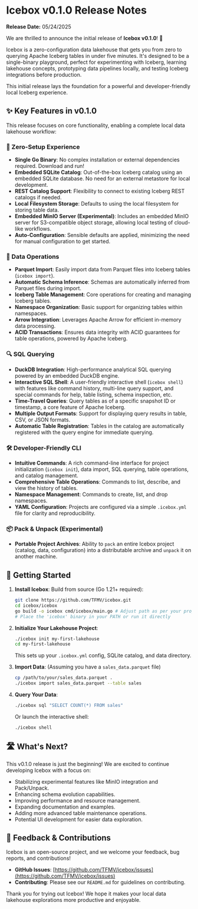 # Icebox v0.1.0 Release Notes

**Release Date:** 05/24/2025

We are thrilled to announce the initial release of **Icebox v0.1.0**! 🧊

Icebox is a zero-configuration data lakehouse that gets you from zero to querying Apache Iceberg tables in under five minutes. It's designed to be a single-binary playground, perfect for experimenting with Iceberg, learning lakehouse concepts, prototyping data pipelines locally, and testing Iceberg integrations before production.

This initial release lays the foundation for a powerful and developer-friendly local Iceberg experience.

## ✨ Key Features in v0.1.0

This release focuses on core functionality, enabling a complete local data lakehouse workflow:

### 🚀 Zero-Setup Experience

* **Single Go Binary**: No complex installation or external dependencies required. Download and run!
* **Embedded SQLite Catalog**: Out-of-the-box Iceberg catalog using an embedded SQLite database. No need for an external metastore for local development.
* **REST Catalog Support**: Flexibility to connect to existing Iceberg REST catalogs if needed.
* **Local Filesystem Storage**: Defaults to using the local filesystem for storing table data.
* **Embedded MinIO Server (Experimental)**: Includes an embedded MinIO server for S3-compatible object storage, allowing local testing of cloud-like workflows.
* **Auto-Configuration**: Sensible defaults are applied, minimizing the need for manual configuration to get started.

### 📁 Data Operations

* **Parquet Import**: Easily import data from Parquet files into Iceberg tables (`icebox import`).
* **Automatic Schema Inference**: Schemas are automatically inferred from Parquet files during import.
* **Iceberg Table Management**: Core operations for creating and managing Iceberg tables.
* **Namespace Organization**: Basic support for organizing tables within namespaces.
* **Arrow Integration**: Leverages Apache Arrow for efficient in-memory data processing.
* **ACID Transactions**: Ensures data integrity with ACID guarantees for table operations, powered by Apache Iceberg.

### 🔍 SQL Querying

* **DuckDB Integration**: High-performance analytical SQL querying powered by an embedded DuckDB engine.
* **Interactive SQL Shell**: A user-friendly interactive shell (`icebox shell`) with features like command history, multi-line query support, and special commands for help, table listing, schema inspection, etc.
* **Time-Travel Queries**: Query tables as of a specific snapshot ID or timestamp, a core feature of Apache Iceberg.
* **Multiple Output Formats**: Support for displaying query results in table, CSV, or JSON formats.
* **Automatic Table Registration**: Tables in the catalog are automatically registered with the query engine for immediate querying.

### 🛠️ Developer-Friendly CLI

* **Intuitive Commands**: A rich command-line interface for project initialization (`icebox init`), data import, SQL querying, table operations, and catalog management.
* **Comprehensive Table Operations**: Commands to list, describe, and view the history of tables.
* **Namespace Management**: Commands to create, list, and drop namespaces.
* **YAML Configuration**: Projects are configured via a simple `.icebox.yml` file for clarity and reproducibility.

### 📦 Pack & Unpack (Experimental)

* **Portable Project Archives**: Ability to `pack` an entire Icebox project (catalog, data, configuration) into a distributable archive and `unpack` it on another machine.

## 🚀 Getting Started

1. **Install Icebox**:
    Build from source (Go 1.21+ required):

    ```bash
    git clone https://github.com/TFMV/icebox.git
    cd icebox/icebox 
    go build -o icebox cmd/icebox/main.go # Adjust path as per your project structure
    # Place the 'icebox' binary in your PATH or run it directly
    ```

2. **Initialize Your Lakehouse Project**:

    ```bash
    ./icebox init my-first-lakehouse
    cd my-first-lakehouse
    ```

    This sets up your `.icebox.yml` config, SQLite catalog, and data directory.

3. **Import Data**:
    (Assuming you have a `sales_data.parquet` file)

    ```bash
    cp /path/to/your/sales_data.parquet .
    ./icebox import sales_data.parquet --table sales
    ```

4. **Query Your Data**:

    ```bash
    ./icebox sql "SELECT COUNT(*) FROM sales"
    ```

    Or launch the interactive shell:

    ```bash
    ./icebox shell
    ```

## 🛣️ What's Next?

This v0.1.0 release is just the beginning! We are excited to continue developing Icebox with a focus on:

* Stabilizing experimental features like MinIO integration and Pack/Unpack.
* Enhancing schema evolution capabilities.
* Improving performance and resource management.
* Expanding documentation and examples.
* Adding more advanced table maintenance operations.
* Potential UI development for easier data exploration.

## 🙏 Feedback & Contributions

Icebox is an open-source project, and we welcome your feedback, bug reports, and contributions!

* **GitHub Issues**: [https://github.com/TFMV/icebox/issues](https://github.com/TFMV/icebox/issues)
* **Contributing**: Please see our `README.md` for guidelines on contributing.

Thank you for trying out Icebox! We hope it makes your local data lakehouse explorations more productive and enjoyable.
